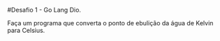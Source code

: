 #Desafio 1 - Go Lang Dio.


Faça um programa que converta o ponto de ebulição da água de Kelvin para Celsius.
